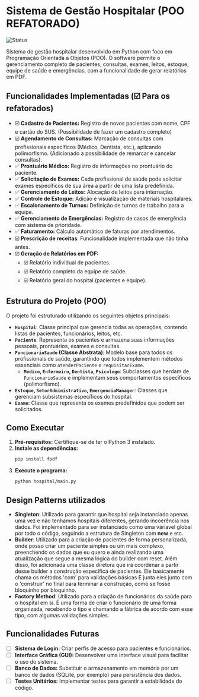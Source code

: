 
# Sistema de Gestão Hospitalar (POO REFATORADO)

![Status](https://img.shields.io/badge/status-em%20desenvolvimento-yellow)

Sistema de gestão hospitalar desenvolvido em Python com foco em Programação Orientada a Objetos (POO). O software permite o gerenciamento completo de pacientes, consultas, exames, leitos, estoque, equipe de saúde e emergências, com a funcionalidade de gerar relatórios em PDF.

## Funcionalidades Implementadas (☑️ Para os refatorados)

- ☑️ **Cadastro de Pacientes:** Registro de novos pacientes com nome, CPF e cartão do SUS. (Possibilidade de fazer um cadastro completo)
- ☑️ **Agendamento de Consultas:** Marcação de consultas com profissionais específicos (Médico, Dentista, etc.), aplicando polimorfismo. (Adicionado a possibilidade de remarcar e cancelar consultas).
- ✅ **Prontuário Médico:** Registro de informações no prontuário do paciente.
- ✅ **Solicitação de Exames:** Cada profissional de saúde pode solicitar exames específicos de sua área a partir de uma lista predefinida.
- ✅ **Gerenciamento de Leitos:** Alocação de leitos para internação.
- ✅ **Controle de Estoque:** Adição e visualização de materiais hospitalares.
- ✅ **Escalonamento de Turnos:** Definição de turnos de trabalho para a equipe.
- ✅ **Gerenciamento de Emergências:** Registro de casos de emergência com sistema de prioridade.
- ✅ **Faturamento:** Cálculo automático de faturas por atendimentos.
- ☑️ **Prescrição de receitas**: Funcionalidade implementada que não tinha antes.
- ☑️ **Geração de Relatórios em PDF:**
    - ☑️ Relatório individual de pacientes.
    - ☑️ Relatório completo da equipe de saúde.
    - ☑️ Relatório geral do hospital (pacientes e equipe).

## Estrutura do Projeto (POO)

O projeto foi estruturado utilizando os seguintes objetos principais:

- **`Hospital`**: Classe principal que gerencia todas as operações, contendo listas de pacientes, funcionários, leitos, etc.
- **`Paciente`**: Representa os pacientes e armazena suas informações pessoais, prontuários, exames e consultas.
- **`FuncionarioSaude` (Classe Abstrata)**: Modelo base para todos os profissionais de saúde, garantindo que todos implementem métodos essenciais como `atenderPaciente` e `requisitarExame`.
    - **`Medico`, `Enfermeiro`, `Dentista`, `Psicologo`**: Subclasses que herdam de `FuncionarioSaude` e implementam seus comportamentos específicos (polimorfismo).
- **`Estoque`, `SetorAdministrativo`, `EmergenciaManager`**: Classes que gerenciam subsistemas específicos do hospital.
- **`Exame`**: Classe que representa os exames predefinidos que podem ser solicitados.

## Como Executar

1.  **Pré-requisitos:** Certifique-se de ter o Python 3 instalado.
2.  **Instale as dependências:**
    ```bash
    pip install fpdf
    ```
3.  **Execute o programa:**
    ```bash
    python hospital/main.py
    ```

## Design Patterns utilizados
- **Singleton**: Utilizado para garantir que hospital seja instanciado apenas uma vez e não tenhamos hospitais diferentes, gerando incoerência nos dados. Foi implementado para ser instanciado como uma váriavel global por todo o código, seguindo a estrutura de Singleton com __new__ e etc.
- **Builder**: Utilizado para a criação de pacientes de forma personalizada, onde posso criar um paciente simples ou um mais complexo, preenchendo os dados que eu quero e ainda realizando uma atualização que segue a mesma lógica do builder com reset. Além disso, foi adicionada uma classe diretora que irá coordenar a partir desse builder a construção específica de pacientes. Ele basicamente chama os métodos 'com' para validações básicas E junta eles junto com o 'construir' no final para terminar a construção, como se fosse bloquinho por bloquinho.
- **Factory Method**: Utilizado para a criação de funcionários da saúde para o hospital em si. É uma forma de criar o funcionário de uma forma organizada, recebendo o tipo e chamando a fábrica de acordo com esse tipo, com algumas validações simples.


## Funcionalidades Futuras

- [ ] **Sistema de Login:** Criar perfis de acesso para pacientes e funcionários.
- [ ] **Interface Gráfica (GUI):** Desenvolver uma interface visual para facilitar o uso do sistema.
- [ ] **Banco de Dados:** Substituir o armazenamento em memória por um banco de dados (SQLite, por exemplo) para persistência dos dados.
- [ ] **Testes Unitários:** Implementar testes para garantir a estabilidade do código.
